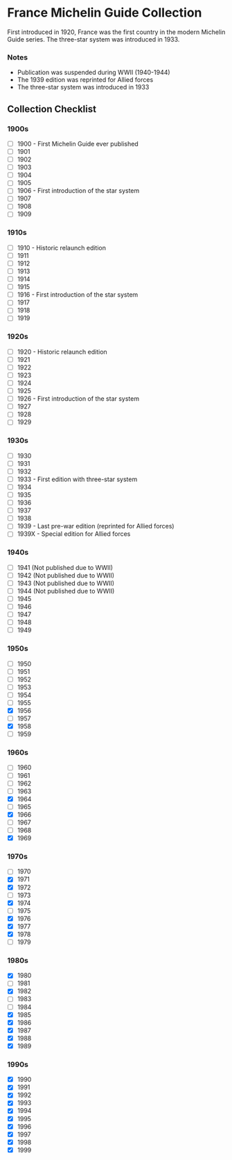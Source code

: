 # France Michelin Guide Collection

First introduced in 1920, France was the first country in the modern Michelin Guide series. The three-star system was introduced in 1933.

### Notes

- Publication was suspended during WWII (1940-1944)
- The 1939 edition was reprinted for Allied forces
- The three-star system was introduced in 1933

## Collection Checklist

### 1900s

- [ ] 1900 - First Michelin Guide ever published
- [ ] 1901
- [ ] 1902
- [ ] 1903
- [ ] 1904
- [ ] 1905
- [ ] 1906 - First introduction of the star system
- [ ] 1907
- [ ] 1908
- [ ] 1909

### 1910s

- [ ] 1910 - Historic relaunch edition
- [ ] 1911
- [ ] 1912
- [ ] 1913
- [ ] 1914
- [ ] 1915
- [ ] 1916 - First introduction of the star system
- [ ] 1917
- [ ] 1918
- [ ] 1919

### 1920s

- [ ] 1920 - Historic relaunch edition
- [ ] 1921
- [ ] 1922
- [ ] 1923
- [ ] 1924
- [ ] 1925
- [ ] 1926 - First introduction of the star system
- [ ] 1927
- [ ] 1928
- [ ] 1929

### 1930s

- [ ] 1930
- [ ] 1931
- [ ] 1932
- [ ] 1933 - First edition with three-star system
- [ ] 1934
- [ ] 1935
- [ ] 1936
- [ ] 1937
- [ ] 1938
- [ ] 1939 - Last pre-war edition (reprinted for Allied forces)
- [ ] 1939X - Special edition for Allied forces

### 1940s

- [ ] 1941 (Not published due to WWII)
- [ ] 1942 (Not published due to WWII)
- [ ] 1943 (Not published due to WWII)
- [ ] 1944 (Not published due to WWII)
- [ ] 1945
- [ ] 1946
- [ ] 1947
- [ ] 1948
- [ ] 1949

### 1950s

- [ ] 1950
- [ ] 1951
- [ ] 1952
- [ ] 1953
- [ ] 1954
- [ ] 1955
- [x] 1956
- [ ] 1957
- [x] 1958
- [ ] 1959

### 1960s

- [ ] 1960
- [ ] 1961
- [ ] 1962
- [ ] 1963
- [x] 1964
- [ ] 1965
- [x] 1966
- [ ] 1967
- [ ] 1968
- [x] 1969

### 1970s

- [ ] 1970
- [x] 1971
- [x] 1972
- [ ] 1973
- [x] 1974
- [ ] 1975
- [x] 1976
- [x] 1977
- [x] 1978
- [ ] 1979

### 1980s

- [x] 1980
- [ ] 1981
- [x] 1982
- [ ] 1983
- [ ] 1984
- [x] 1985
- [x] 1986
- [x] 1987
- [x] 1988
- [x] 1989

### 1990s

- [x] 1990
- [x] 1991
- [x] 1992
- [x] 1993
- [x] 1994
- [x] 1995
- [x] 1996
- [x] 1997
- [x] 1998
- [x] 1999
